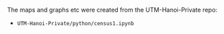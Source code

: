 The maps and graphs etc were created from the UTM-Hanoi-Private repo:

 - `UTM-Hanoi-Private/python/census1.ipynb`
